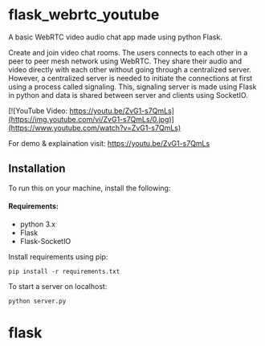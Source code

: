 flask_webrtc_youtube
================

A basic WebRTC video audio chat app made using python Flask.

Create and join video chat rooms. The users connects to each other in a peer to peer mesh network using WebRTC. They share their audio and video directly with each other without going through a centralized server. However, a centralized server is needed to initiate the connections at first using a process called signaling. This, signaling server is made using Flask in python and data is shared between server and clients using SocketIO.

[![YouTube Video: https://youtu.be/ZvG1-s7QmLs](https://img.youtube.com/vi/ZvG1-s7QmLs/0.jpg)](https://www.youtube.com/watch?v=ZvG1-s7QmLs)

For demo & explaination visit: https://youtu.be/ZvG1-s7QmLs

Installation
-------------
To run this on your machine, install the following:
#### Requirements:
* python 3.x
* Flask
* Flask-SocketIO

Install requirements using pip:
```
pip install -r requirements.txt
```

To start a server on localhost:
```
python server.py
```
# flask
